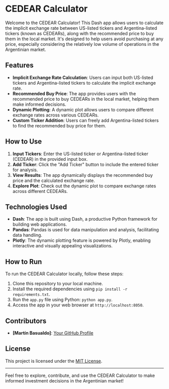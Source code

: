 # CEDEAR Calculator

Welcome to the CEDEAR Calculator! This Dash app allows users to calculate the implicit exchange rate between US-listed tickers and Argentina-listed tickers (known as CEDEARs), along with the recommended price to buy them in the local market. It's designed to help users avoid purchasing at any price, especially considering the relatively low volume of operations in the Argentinian market.

## Features

- **Implicit Exchange Rate Calculation**: Users can input both US-listed tickers and Argentina-listed tickers to calculate the implicit exchange rate.
- **Recommended Buy Price**: The app provides users with the recommended price to buy CEDEARs in the local market, helping them make informed decisions.
- **Dynamic Plotting**: A dynamic plot allows users to compare different exchange rates across various CEDEARs.
- **Custom Ticker Addition**: Users can freely add Argentina-listed tickers to find the recommended buy price for them.

## How to Use

1. **Input Tickers**: Enter the US-listed ticker or Argentina-listed ticker (CEDEAR) in the provided input box.
2. **Add Ticker**: Click the "Add Ticker" button to include the entered ticker for analysis.
3. **View Results**: The app dynamically displays the recommended buy price and the calculated exchange rate.
4. **Explore Plot**: Check out the dynamic plot to compare exchange rates across different CEDEARs.

## Technologies Used

- **Dash**: The app is built using Dash, a productive Python framework for building web applications.
- **Pandas**: Pandas is used for data manipulation and analysis, facilitating data handling.
- **Plotly**: The dynamic plotting feature is powered by Plotly, enabling interactive and visually appealing visualizations.

## How to Run

To run the CEDEAR Calculator locally, follow these steps:

1. Clone this repository to your local machine.
2. Install the required dependencies using `pip install -r requirements.txt`.
3. Run the `app.py` file using Python: `python app.py`.
4. Access the app in your web browser at `http://localhost:8050`.

## Contributors

- **[Martín Basualdo]**: [Your GitHub Profile](https://github.com/your-profile)

## License

This project is licensed under the [MIT License](LICENSE).

---

Feel free to explore, contribute, and use the CEDEAR Calculator to make informed investment decisions in the Argentinian market!
